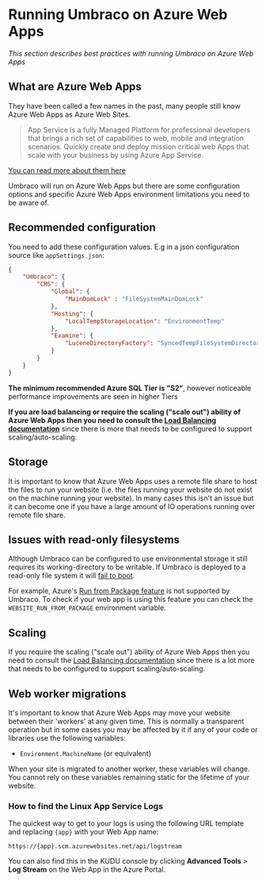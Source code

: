 ﻿---
versionFrom: 9.4.0
versionTo: 10.0.0
---


# Running Umbraco on Azure Web Apps

_This section describes best practices with running Umbraco on Azure Web Apps_

## What are Azure Web Apps

They have been called a few names in the past, many people still know Azure Web Apps as Azure Web Sites.

> App Service is a fully Managed Platform for professional developers that brings a rich set of capabilities to web, mobile and integration scenarios. Quickly create and deploy mission critical web Apps that scale with your business by using Azure App Service.

[You can read more about them here](https://azure.microsoft.com/en-us/documentation/articles/app-service-web-overview/)

Umbraco will run on Azure Web Apps but there are some configuration options and specific Azure Web Apps environment limitations you need to be aware of.

## Recommended configuration

You need to add these configuration values. E.g in a json configuration source like `appSettings.json`:

```json
{
    "Umbraco": {
        "CMS": {
            "Global": {
                "MainDomLock" : "FileSystemMainDomLock"
            },
            "Hosting": {
                "LocalTempStorageLocation": "EnvironmentTemp"
            },
            "Examine": {
                "LuceneDirectoryFactory": "SyncedTempFileSystemDirectoryFactory"
            }
        }
    }
}
```

__The minimum recommended Azure SQL Tier is "S2"__, however noticeable performance improvements are seen in higher Tiers

__If you are load balancing or require the scaling ("scale out") ability of Azure Web Apps then you need to consult the
[Load Balancing documentation](Load-Balancing/index.md)__ since there is more that needs to be configured to support scaling/auto-scaling.

## Storage

It is important to know that Azure Web Apps uses a remote file share to host the files to run your website (i.e. the files running your website do not exist on the machine running your website). In many cases this isn't an issue but it can become one if you have a large amount of IO operations running over remote file share.

## Issues with read-only filesystems

Although Umbraco can be configured to use environmental storage it still requires its working-directory to be writable. If Umbraco is deployed to a read-only file system it will [fail to boot](https://github.com/umbraco/Umbraco-CMS/issues/12043).

For example, Azure's [Run from Package feature](https://docs.microsoft.com/en-us/azure/app-service/deploy-run-package) is not supported by Umbraco. To check if your web app is using this feature you can check the `WEBSITE_RUN_FROM_PACKAGE` environment variable.

## Scaling

If you require the scaling ("scale out") ability of Azure Web Apps then you need to consult
the [Load Balancing documentation](Load-Balancing/index.md) since there is a lot more that needs
to be configured to support scaling/auto-scaling.

## Web worker migrations

It's important to know that Azure Web Apps may move your website between their 'workers' at any given time. This is normally a transparent operation but in some cases you may be affected by it if any of your code or libraries use the following variables:

* `Environment.MachineName` (or equivalent)

When your site is migrated to another worker, these variables will change.
You cannot rely on these variables remaining static for the lifetime of your website.

### How to find the Linux App Service Logs

The quickest way to get to your logs is using the following URL template and replacing `{app}` with your Web App name:

`https://{app}.scm.azurewebsites.net/api/logstream`

You can also find this in the KUDU console by clicking **Advanced Tools** > **Log Stream** on the Web App in the Azure Portal.
